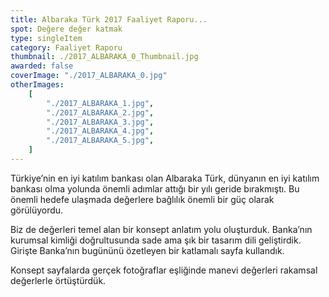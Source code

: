 ```yaml
---
title: Albaraka Türk 2017 Faaliyet Raporu...
spot: Değere değer katmak
type: singleItem
category: Faaliyet Raporu
thumbnail: ./2017_ALBARAKA_0_Thumbnail.jpg
awarded: false
coverImage: "./2017_ALBARAKA_0.jpg"
otherImages:
    [
        "./2017_ALBARAKA_1.jpg",
        "./2017_ALBARAKA_2.jpg",
        "./2017_ALBARAKA_3.jpg",
        "./2017_ALBARAKA_4.jpg",
        "./2017_ALBARAKA_5.jpg",
    ]
---
```


Türkiye’nin en iyi katılım bankası olan Albaraka Türk, dünyanın en iyi katılım bankası olma yolunda önemli adımlar attığı bir yılı geride bırakmıştı. Bu önemli hedefe ulaşmada değerlere bağlılık önemli bir güç olarak görülüyordu.

Biz de değerleri temel alan bir konsept anlatım yolu oluşturduk. Banka’nın kurumsal kimliği doğrultusunda sade ama şık bir tasarım dili geliştirdik. Girişte Banka’nın bugününü özetleyen bir katlamalı sayfa kullandık.

Konsept sayfalarda gerçek fotoğraflar eşliğinde manevi değerleri rakamsal değerlerle örtüştürdük.
